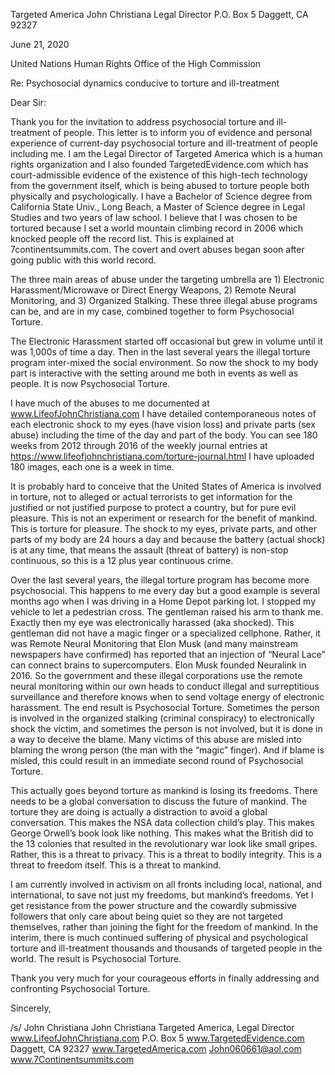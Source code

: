 Targeted America
John Christiana
Legal Director
P.O. Box 5
Daggett, CA 92327

June 21, 2020

United Nations Human Rights
Office of the High Commission

Re: Psychosocial dynamics conducive to torture and ill-treatment

Dear Sir:

Thank you for the invitation to address psychosocial torture and ill-treatment of people. This letter is to inform you of evidence and personal experience of current-day psychosocial torture and ill-treatment of people including me. I am the Legal Director of Targeted America which is a human rights organization and I also founded TargetedEvidence.com which has court-admissible evidence of the existence of this high-tech technology from the government itself, which is being abused to torture people both physically and psychologically. I have a Bachelor of Science degree from California State Univ., Long Beach, a Master of Science degree in Legal Studies and two years of law school. I believe that I was chosen to be tortured because I set a world mountain climbing record in 2006 which knocked people off the record list. This is explained at 7continentsummits.com. The covert and overt abuses began soon after going public with this world record.

The three main areas of abuse under the targeting umbrella are 1) Electronic Harassment/Microwave or Direct Energy Weapons, 2) Remote Neural Monitoring, and 3) Organized Stalking. These three illegal abuse programs can be, and are in my case, combined together to form Psychosocial Torture.

The Electronic Harassment started off occasional but grew in volume until it was 1,000s of time a day. Then in the last several years the illegal torture program inter-mixed the social environment. So now the shock to my body part is interactive with the setting around me both in events as well as people. It is now Psychosocial Torture.

I have much of the abuses to me documented at www.LifeofJohnChristiana.com I have detailed contemporaneous notes of each electronic shock to my eyes (have vision loss) and private parts (sex abuse) including the time of the day and part of the body. You can see 180 weeks from 2012 through 2016 of the weekly journal entries at https://www.lifeofjohnchristiana.com/torture-journal.html I have uploaded 180 images, each one is a week in time.

It is probably hard to conceive that the United States of America is involved in torture, not to alleged or actual terrorists to get information for the justified or not justified purpose to protect a country, but for pure evil pleasure. This is not an experiment or research for the benefit of mankind. This is torture for pleasure. The shock to my eyes, private parts, and other parts of my body are 24 hours a day and because the battery (actual shock) is at any time, that means the assault (threat of battery) is non-stop continuous, so this is a 12 plus year continuous crime.

Over the last several years, the illegal torture program has become more psychosocial. This happens to me every day but a good example is several months ago when I was driving in a Home Depot parking lot. I stopped my vehicle to let a pedestrian cross. The gentleman raised his arm to thank me. Exactly then my eye was electronically harassed (aka shocked). This gentleman did not have a magic finger or a specialized cellphone. Rather, it was Remote Neural Monitoring that Elon Musk (and many mainstream newspapers have confirmed) has reported that an injection of “Neural Lace” can connect brains to supercomputers. Elon Musk founded Neuralink in 2016. So the government and these illegal corporations use the remote neural monitoring within our own heads to conduct illegal and surreptitious surveillance and therefore knows when to send voltage energy of electronic harassment. The end result is Psychosocial Torture. Sometimes the person is involved in the organized stalking (criminal conspiracy) to electronically shock the victim, and sometimes the person is not involved, but it is done in a way to deceive the blame. Many victims of this abuse are misled into blaming the wrong person (the man with the “magic” finger). And if blame is misled, this could result in an immediate second round of Psychosocial Torture.

This actually goes beyond torture as mankind is losing its freedoms. There needs to be a global conversation to discuss the future of mankind. The torture they are doing is actually a distraction to avoid a global conversation. This makes the NSA data collection child’s play. This makes George Orwell’s book look like nothing. This makes what the British did to the 13 colonies that resulted in the revolutionary war look like small gripes. Rather, this is a threat to privacy. This is a threat to bodily integrity. This is a threat to freedom itself. This is a threat to mankind.

I am currently involved in activism on all fronts including local, national, and international, to save not just my freedoms, but mankind’s freedoms. Yet I get resistance from the power structure and the cowardly submissive followers that only care about being quiet so they are not targeted themselves, rather than joining the fight for the freedom of mankind. In the interim, there is much continued suffering of physical and psychological torture and ill-treatment thousands and thousands of targeted people in the world. The result is Psychosocial Torture.

Thank you very much for your courageous efforts in finally addressing and confronting Psychosocial Torture.


Sincerely,

/s/ John Christiana
John Christiana
Targeted America, Legal Director			www.LifeofJohnChristiana.com
P.O. Box 5						www.TargetedEvidence.com
Daggett, CA 92327					www.TargetedAmerica.com
John060661@aol.com				www.7Continentsummits.com